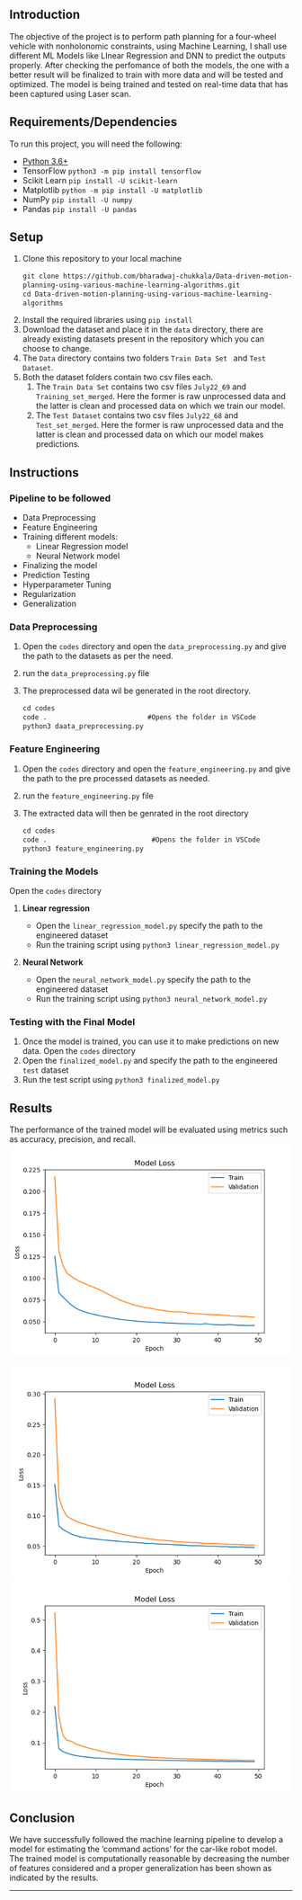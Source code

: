 

## Introduction

The objective of the project is to perform path planning for a four-wheel vehicle with nonholonomic constraints, using Machine Learning, I shall use different ML Models like LInear Regression and DNN to predict the outputs properly. After checking the perfomance of both the models, the one with a better result will be finalized to train with more data and will be tested and optimized. The model is being trained and tested on real-time data that has been captured using Laser scan.



## Requirements/Dependencies

To run this project, you will need the following:

- [Python 3.6+](https://www.python.org/downloads/)
- TensorFlow `python3 -m pip install tensorflow`
- Scikit Learn `pip install -U scikit-learn`
- Matplotlib `python -m pip install -U matplotlib`
- NumPy `pip install -U numpy`
- Pandas `pip install -U pandas`
## Setup

1. Clone this repository to your local machine
   ```
   git clone https://github.com/bharadwaj-chukkala/Data-driven-motion-planning-using-various-machine-learning-algorithms.git
   cd Data-driven-motion-planning-using-various-machine-learning-algorithms
   ```
2. Install the required libraries using `pip install`
3. Download the dataset and place it in the `data` directory, there are already existing datasets present in the repository which you can choose to change.
4. The `Data` directory contains two folders `Train Data Set ` and `Test Dataset`.
5. Both the dataset folders contain two csv files each.
   1. The `Train Data Set` contains two csv files `July22_69` and `Training_set_merged`. Here the former is raw unprocessed data and the latter is clean and processed data on which we train our model.
   2. The `Test Dataset` contains two csv files `July22_68` and `Test_set_merged`. Here the former is raw unprocessed data and the latter is clean and processed data on which our model makes predictions.

## Instructions

### Pipeline to be followed

* Data Preprocessing
* Feature Engineering
* Training different models:
  * Linear Regression model
  * Neural Network model
* Finalizing the model
* Prediction Testing
* Hyperparameter Tuning
* Regularization
* Generalization

### Data Preprocessing

1. Open the `codes` directory and open the `data_preprocessing.py` and give the path to the datasets as per the need.
2. run the `data_preprocessing.py` file
3. The preprocessed data wil be generated in the root directory.

   ```
   cd codes
   code .                         #Opens the folder in VSCode
   python3 daata_preprocessing.py
   ```

### Feature Engineering

1. Open the `codes` directory and open the `feature_engineering.py` and give the path to the pre processed datasets as needed.
2. run the `feature_engineering.py` file
3. The extracted data will then be genrated in the root directory

   ```
   cd codes
   code .                          #Opens the folder in VSCode
   python3 feature_engineering.py
   ```

### Training the Models

Open the `codes` directory

1. **Linear regression**

   * Open the `linear_regression_model.py` specify the path to the engineered dataset
   * Run the training script using `python3 linear_regression_model.py `
2. **Neural Network**

   * Open the `neural_network_model.py` specify the path to the engineered dataset
   * Run the training script using `python3 neural_network_model.py`

### Testing with the Final Model

1. Once the model is trained, you can use it to make predictions on new data.  Open the `codes` directory
2. Open the `finalized_model.py` and specify the path to the engineered `test` dataset
3. Run the test script using `python3 finalized_model.py`

## Results

The performance of the trained model will be evaluated using metrics such as accuracy, precision, and recall.
<img src="https://github.com/Noor1886/Motion-Predictor/blob/main/my_results/Figure_10(2%20layers).png?raw=true"/>


<img src="https://github.com/Noor1886/Motion-Predictor/blob/main/my_results/Figure_11(7%20layers).png?raw=true"/>


<img src="https://github.com/Noor1886/Motion-Predictor/blob/main/my_results/Figure_13.png?raw=true"/>



## Conclusion

We have successfully followed the machine learning pipeline to develop a model for estimating the ’command actions’ for the car-like robot model. The trained model is computationally reasonable by decreasing the number of features considered and a proper generalization has been shown as indicated by the results.

---
